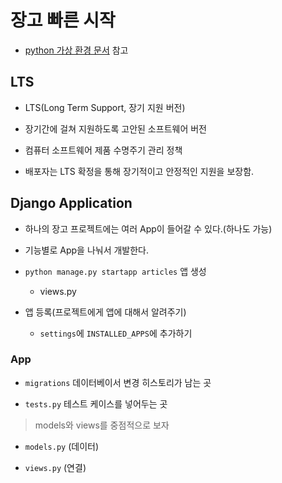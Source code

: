 # 장고 빠른 시작

- [python 가상 환경 문서](../python/module/virtual_environment.md) 참고

## LTS

- LTS(Long Term Support, 장기 지원 버전)

- 장기간에 걸쳐 지원하도록 고안된 소프트웨어 버전

- 컴퓨터 소프트웨어 제품 수명주기 관리 정책

- 배포자는 LTS 확정을 통해 장기적이고 안정적인 지원을 보장함.

## Django Application

- 하나의 장고 프로젝트에는 여러 App이 들어갈 수 있다.(하나도 가능)

- 기능별로 App을 나눠서 개발한다.

- `python manage.py startapp articles` 앱 생성

    - views.py

- 앱 등록(프로젝트에게 앱에 대해서 알려주기)

    - `settings`에 `INSTALLED_APPS`에 추가하기

### App

- `migrations` 데이터베이서 변경 히스토리가 남는 곳

- `tests.py` 테스트 케이스를 넣어두는 곳

> models와 views를 중점적으로 보자

- `models.py` (데이터)

- `views.py` (연결)